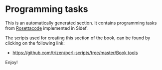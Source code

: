 # Programming tasks

This is an automatically generated section. It contains programming tasks from [Rosettacode](http://rosettacode.org) implemented in Sidef.

The scripts used for creating this section of the book, can be found by clicking on the following link:
* [https://github.com/trizen/perl-scripts/tree/master/Book tools](https://github.com/trizen/perl-scripts/tree/master/Book%20tools)

Enjoy!
